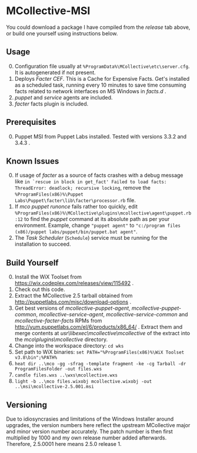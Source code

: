 # MCollective-MSI


You could download a package I have compiled from the _release_ tab above, or build one yourself using instructions below.


## Usage


0. Configuration file usually at ```%ProgramData%\MCollective\etc\server.cfg```. It is autogenerated if not present.
0. Deploys _Facter CEF_. This is a Cache for Expensive Facts. Get's installed as a scheduled task, running every 10 minutes to save time consuming facts related to network interfaces on MS Windows in _facts.d_ .
0. _puppet_ and _service_ agents are included.
0. _facter_ facts plugin is included.


## Prerequisites


0. Puppet MSI from Puppet Labs installed. Tested with versions 3.3.2 and 3.4.3 .


## Known Issues


0. If usage of _facter_ as a source of facts crashes with a debug message like ```in `rescue in block in get_fact' Failed to load facts: ThreadError: deadlock; recursive locking```, remove the ```%ProgramFiles(x86)%\Puppet Labs\Puppet\facter\lib\facter\processor.rb``` file.
0. If _mco puppet runonce_ fails rather too quickly, edit ```%ProgramFiles(x86)%\MCollective\plugins\mcollective\agent\puppet.rb:12``` to find the _puppet_ command at its absolute path as per your environment. Example, change ```"puppet agent"``` to ```"c:/program files (x86)/puppet labs/puppet/bin/puppet.bat agent"```.
0. The _Task Scheduler_ (```Schedule```) service must be running for the installation to succeed.


## Build Yourself


0. Install the WiX Toolset from https://wix.codeplex.com/releases/view/115492 .
0. Check out this code.
0. Extract the MCollective 2.5 tarball obtained from http://puppetlabs.com/misc/download-options .
0. Get best versions of _mcollective-puppet-agent_, _mcollective-puppet-common_, _mcollective-service-agent_, _mcollective-service-common_ and _mcollective-facter-facts_ RPMs from http://yum.puppetlabs.com/el/6/products/x86_64/ . Extract them and merge contents at _usr\libexec\mcollective\mcollective_ of the extract into the _mco\plugins\mcollective_ directory.
0. Change into the workspace directory: ```cd wks```
0. Set path to WiX binaries: ```set PATH="%ProgramFiles(x86)%\WiX Toolset v3.8\bin";%PATH%```
0. ```heat dir ..\mco -gg -sfrag -template fragment -ke -cg Tarball -dr ProgramFilesFolder -out files.wxs```
0. ```candle files.wxs ..\wxs\mcollective.wxs```
0. ```light -b ..\mco files.wixobj mcollective.wixobj -out ..\msi\mcollective-2.5.001.msi```


## Versioning

Due to idiosyncrasies and limitations of the Windows Installer around upgrades, the version numbers here reflect the upstream MCollective major and minor version number accurately. The patch number is then first multiplied by 1000 and my own release number added afterwards. Therefore, 2.5.0001 here means 2.5.0 release 1.
